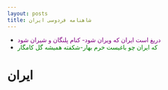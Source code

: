 ```yaml
---
layout: posts
title: شاهنامه فردوسی ایران
---
```


- <span style="color: purple;">دریغ است ایران که ویران شود- کنام پلنگان و شیران شود
- <span style="color: green;">که ایران چو باغیست خرم بهار-شکفته همیشه گل کامگار

# ایران



